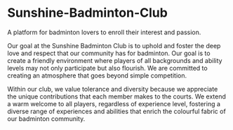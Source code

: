 # Sunshine-Badminton-Club
A platform for badminton lovers to enroll their interest and passion.

Our goal at the Sunshine Badminton Club is to uphold and foster the deep love and respect that our community has for badminton. Our goal is to create a friendly environment where players of all backgrounds and ability levels may not only participate but also flourish. We are committed to creating an atmosphere that goes beyond simple competition.

Within our club, we value tolerance and diversity because we appreciate the unique contributions that each member makes to the courts. We extend a warm welcome to all players, regardless of experience level, fostering a diverse range of experiences and abilities that enrich the colourful fabric of our badminton community.
